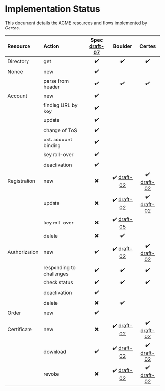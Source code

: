 # Implementation Status

This document details the ACME resources and flows implemented by *Certes*.

| Resource      | Action                    | Spec [draft-07][spec-07] | Boulder | Certes |
| :---          | :---                      | :---: | :---: | :---: |
| Directory     | get                       | :heavy_check_mark: | :heavy_check_mark: | :heavy_check_mark: |
| Nonce         | new                       | :heavy_check_mark: | | |
|               | parse from header         | :heavy_check_mark: | :heavy_check_mark: | :heavy_check_mark: |
| Account       | new                       | :heavy_check_mark: | | |
|               | finding URL by key        | :heavy_check_mark: | | |
|               | update                    | :heavy_check_mark: | | |
|               | change of ToS             | :heavy_check_mark: | | |
|               | ext. account binding      | :heavy_check_mark: | | |
|               | key roll-over             | :heavy_check_mark: | | |
|               | deactivation              | :heavy_check_mark: | | |
| Registration  | new                       | :heavy_multiplication_x: | :heavy_check_mark: [draft-02][spec-02-reg] | :heavy_check_mark: [draft-02][spec-02-reg] |
|               | update                    | :heavy_multiplication_x: | :heavy_check_mark: [draft-02][spec-02-reg] | :heavy_check_mark: [draft-02][spec-02-reg] |
|               | key roll-over             | :heavy_multiplication_x: | :heavy_check_mark: [draft-05][spec-05-key-change] | |
|               | delete                    | :heavy_multiplication_x: | :heavy_check_mark: | |
| Authorization | new                       | :heavy_check_mark: | :heavy_check_mark: [draft-02][spec-02-authz] | :heavy_check_mark: [draft-02][spec-02-authz] |
|               | responding to challenges  | :heavy_check_mark: | :heavy_check_mark: | :heavy_check_mark: |
|               | check status              | :heavy_check_mark: | :heavy_check_mark: | :heavy_check_mark: |
|               | deactivation              | :heavy_check_mark: | | |
|               | delete                    | :heavy_multiplication_x: | :heavy_check_mark: | |
| Order         | new                       | :heavy_check_mark: | | |[spec-02-cert-revoke] |
| Certificate   | new                       | :heavy_multiplication_x: | :heavy_check_mark: [draft-02][spec-02-cert] | :heavy_check_mark: [draft-02][spec-02-cert] |
|               | download                  | :heavy_check_mark: | :heavy_check_mark: [draft-02][spec-02-cert-revoke] | :heavy_check_mark: [draft-02][spec-02-cert] |
|               | revoke                    | :heavy_multiplication_x: | :heavy_check_mark: [draft-02][spec-02-cert-revoke] | :heavy_check_mark: [draft-02][spec-02-cert] |


[spec-02-reg]: https://tools.ietf.org/html/draft-ietf-acme-acme-02#section-6.3
[spec-02-authz]: https://tools.ietf.org/html/draft-ietf-acme-acme-02#section-6.4
[spec-02-cert]: https://tools.ietf.org/html/draft-ietf-acme-acme-02#section-6.5
[spec-02-cert-revoke]: https://tools.ietf.org/html/draft-ietf-acme-acme-02#section-6.6
[spec-05-key-change]: https://tools.ietf.org/html/draft-ietf-acme-acme-02#section-6.3.3
[spec-07]: https://tools.ietf.org/html/draft-ietf-acme-acme-07
